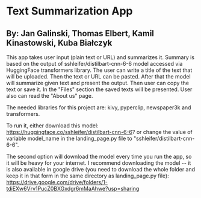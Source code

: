# Text Summarization App

## By: Jan Galinski, Thomas Elbert, Kamil Kinastowski, Kuba Białczyk

This app takes user input (plain text or URL) and summarizes it. Summary is based on the output of sshleifer/distilbart-cnn-6-6 model accessed via HuggingFace transformers library. The user can write a title of the text that will be uploaded. Then the text or URL can be pasted. After that the model will summarize given text and present the output. Then user can copy the text or save it. In the "Files" section the saved texts will be presented. User also can read the "About us" page.

The needed libraries for this project are: kivy, pyperclip, newspaper3k and transformers. 

To run it, either download this model: https://huggingface.co/sshleifer/distilbart-cnn-6-6? or change the value of variable model_name in the landing_page.py file to "sshleifer/distilbart-cnn-6-6".

The second option will download the model every time you run the app, so it will be heavy for your internet. I recommend downloading the model -- it is also available in google drive (you need to download the whole folder and keep it in that form in the same directory as landing_page.py file): https://drive.google.com/drive/folders/1-tdiEXw6Vrv1PucZ0BXGxdgr6mMaAhwe?usp=sharing


